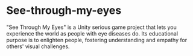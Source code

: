 # See-through-my-eyes
 "See Through My Eyes" is a Unity serious game project that lets you experience the world as people with eye diseases do. Its educational purpose is to enlighten people, fostering understanding and empathy for others' visual challenges.
